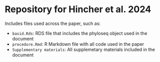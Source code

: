 # Repository for Hincher et al. 2024

Includes files used across the paper, such as:

- `basid.Rds`: RDS file that includes the phyloseq object used in the document
- `procedure.Rmd`: R Markdown file with all code used in the paper
- `Supplementary materials`: All supplemetary materials included in the document
